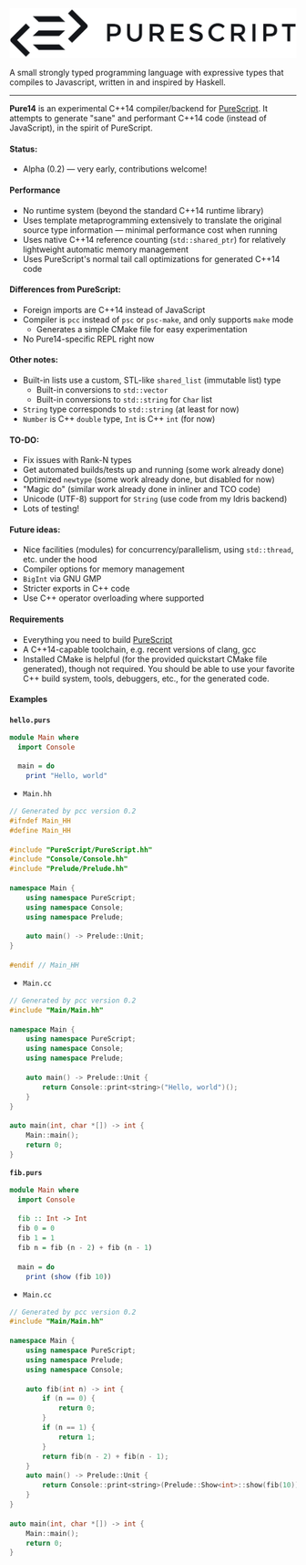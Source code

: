 [![PureScript](https://raw.githubusercontent.com/purescript/purescript/master/logo.png)](http://purescript.org)

A small strongly typed programming language with expressive types that compiles to Javascript, written in and inspired by Haskell.

---

**Pure14** is an experimental C++14 compiler/backend for [PureScript](https://github.com/purescript/purescript). It attempts to generate "sane" and performant C++14 code (instead of JavaScript), in the spirit of PureScript.

#### Status:

* Alpha (0.2) — very early, contributions welcome!

#### Performance

* No runtime system (beyond the standard C++14 runtime library)
* Uses template metaprogramming extensively to translate the original source type information — minimal performance cost when running
* Uses native C++14 reference counting (`std::shared_ptr`) for relatively lightweight automatic memory management
* Uses PureScript's normal tail call optimizations for generated C++14 code

#### Differences from PureScript:

* Foreign imports are C++14 instead of JavaScript
* Compiler is `pcc` instead of `psc` or `psc-make`, and only supports `make` mode
  - Generates a simple CMake file for easy experimentation
* No Pure14-specific REPL right now

#### Other notes:

* Built-in lists use a custom, STL-like `shared_list` (immutable list) type
  - Built-in conversions to `std::vector`
  - Built-in conversions to `std::string` for `Char` list
* `String` type corresponds to `std::string` (at least for now)
* `Number` is C++ `double` type, `Int` is C++ `int` (for now)

#### TO-DO:

* Fix issues with Rank-N types
* Get automated builds/tests up and running (some work already done)
* Optimized `newtype` (some work already done, but disabled for now)
* "Magic do" (similar work already done in inliner and TCO code)
* Unicode (UTF-8) support for `String` (use code from my Idris backend)
* Lots of testing!

#### Future ideas:

* Nice facilities (modules) for concurrency/parallelism, using `std::thread`, etc. under the hood
* Compiler options for memory management
* `BigInt` via GNU GMP
* Stricter exports in C++ code
* Use C++ operator overloading where supported

#### Requirements

* Everything you need to build [PureScript](https://github.com/purescript/purescript)
* A C++14-capable toolchain, e.g. recent versions of clang, gcc
* Installed CMake is helpful (for the provided quickstart CMake file generated), though not required. You should be able to use your favorite C++ build system, tools, debuggers, etc., for the generated code.

#### Examples

**`hello.purs`**
```PureScript
module Main where
  import Console

  main = do
    print "Hello, world"
```

* `Main.hh`
```C++
// Generated by pcc version 0.2
#ifndef Main_HH
#define Main_HH

#include "PureScript/PureScript.hh"
#include "Console/Console.hh"
#include "Prelude/Prelude.hh"

namespace Main {
    using namespace PureScript;
    using namespace Console;
    using namespace Prelude;
    
    auto main() -> Prelude::Unit;
}

#endif // Main_HH
```

* `Main.cc`
```C++
// Generated by pcc version 0.2
#include "Main/Main.hh"

namespace Main {
    using namespace PureScript;
    using namespace Console;
    using namespace Prelude;
    
    auto main() -> Prelude::Unit {
        return Console::print<string>("Hello, world")();
    }
}

auto main(int, char *[]) -> int {
    Main::main();
    return 0;
}
```
**`fib.purs`**
```PureScript
module Main where
  import Console

  fib :: Int -> Int
  fib 0 = 0
  fib 1 = 1
  fib n = fib (n - 2) + fib (n - 1)

  main = do
    print (show (fib 10))
```

  * `Main.cc`
```C++
// Generated by pcc version 0.2
#include "Main/Main.hh"

namespace Main {
    using namespace PureScript;
    using namespace Prelude;
    using namespace Console;
    
    auto fib(int n) -> int {
        if (n == 0) {
            return 0;
        }
        if (n == 1) {
            return 1;
        }
        return fib(n - 2) + fib(n - 1);
    }
    auto main() -> Prelude::Unit {
        return Console::print<string>(Prelude::Show<int>::show(fib(10)))();
    }
}

auto main(int, char *[]) -> int {
    Main::main();
    return 0;
}
```
